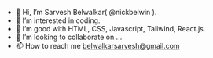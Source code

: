- 👋 Hi, I’m Sarvesh Belwalkar( @nickbelwin ).
- 👀 I’m interested in coding.
- 🌱 I’m good with HTML, CSS, Javascript, Tailwind, React.js. 
- 💞️ I’m looking to collaborate on ...
- 📫 How to reach me belwalkarsarvesh@gmail.com

<!---
nickbelwin/nickbelwin is a ✨ special ✨ repository because its `README.md` (this file) appears on your GitHub profile.
You can click the Preview link to take a look at your changes.
--->
